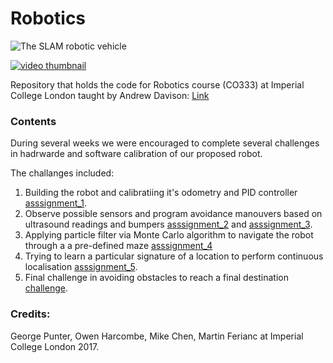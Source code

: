 # Robotics

![The SLAM robotic vehicle](https://image.ibb.co/mbeuhJ/slam_robot.jpg)


[![video thumbnail](https://img.youtube.com/vi/ENcUDl_qaL4/0.jpg)](https://youtu.be/ENcUDl_qaL4)

Repository that holds the code for Robotics course (CO333) at Imperial College London taught by Andrew Davison: [Link](https://www.doc.ic.ac.uk/~ajd/Robotics/)

### Contents

During several weeks we were encouraged to complete several challenges in hadrwarde and software calibration of our proposed robot.

The challanges included:

1. Building the robot and calibratiing it's odometry and PID controller [asssignment_1](/assignment_1).
2. Observe possible sensors and program avoidance manouvers based on ultrasound readings and bumpers [asssignment_2](/assignment_2) and [asssignment_3](/assignment_3).
3. Applying particle filter via Monte Carlo algorithm to navigate the robot through a a pre-defined maze [asssignment_4](/assignment_4)
4. Trying to learn a particular signature of a location to perform continuous localisation [asssignment_5](/assignment_5).
5. Final challenge in avoiding obstacles to reach a final destination [challenge](/challenge).

### Credits:
George Punter, Owen Harcombe, Mike Chen, Martin Ferianc at Imperial College London 2017.
